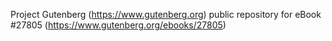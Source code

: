 Project Gutenberg (https://www.gutenberg.org) public repository for eBook #27805 (https://www.gutenberg.org/ebooks/27805)
